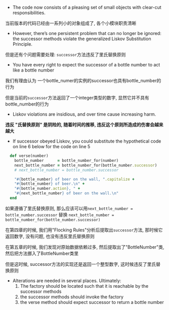 + The code now consists of a pleasing set of small objects with clear-cut responsibilities.

当前版本的代码已经由一系列小的对象组成了, 各个小模块职责清晰

+ However, there’s one persistent problem that can no longer be ignored: the successor methods violate the generalized Liskov Substitution Principle.

但是还有个问题需要处理: `successor`方法违反了里氏替换原则

+ You have every right to expect the successor of a bottle number to act like a bottle number

我们有理由认为 一个bottle_numer的实例的successor也具有bottle_number的行为

但是当前的`successor`方法返回了一个integer类型的数字, 显然它并不具有bottle_number的行为

+ Liskov violations are insidious, and over time cause increasing harm.

**违反 "氏替换原则" 是阴险的, 随着时间的推移, 违反这个原则所造成的伤害会越来越大**

+ If successor obeyed Liskov, you could substitute the hypothetical code on line 6 below for the code on line 5

```ruby
  def verse(number)
    bottle_number      = bottle_number_for(number)
    next_bottle_number = bottle_number_for(bottle_number.successor)
    # next_bottle_number = bottle_number.successor

    "#{bottle_number} of beer on the wall, ".capitalize +
    "#{bottle_number} of beer.\n" +
    "#{bottle_number.action}, " +
    "#{next_bottle_number} of beer on the wall.\n"
  end
```

如果遵循了里氏替换原则, 那么应该可以用`next_bottle_number = bottle_number.successor` 替换 `next_bottle_number = bottle_number_for(bottle_number.successor)`

在第四章的时候, 我们用"Flocking Rules"分析后提取出`successor`方法, 那时候它返回数字, 没有问题, 也没有违反里氏替换原则

在第五章的时候, 我们发现对原始数据依赖过多, 然后提取出了"BottleNumber"类, 然后把方法挪入了BottleNumber类里

但是这时候, successor方法的实现还是返回一个整型数字, 这时候违反了里氏替换原则

+ Alterations are needed in several places. Ultimately:
    1. The factory should be located such that it is reachable by the successor methods
    2. the successor methods should invoke the factory
    3. the verse method should expect successor to return a bottle number


